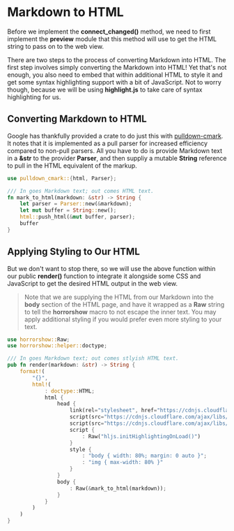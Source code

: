 # Markdown to HTML

Before we implement the **connect_changed()** method, we need to first
implement the **preview** module that this method will use to get the
HTML string to pass on to the web view.

There are two steps to the process of converting Markdown into HTML. The first
step involves simply converting the Markdown into HTML! Yet that's not enough,
you also need to embed that within additional HTML to style it and get some
syntax highlighting support with a bit of JavaScript. Not to worry though,
because we will be using **highlight.js** to take care of syntax highlighting
for us.

## Converting Markdown to HTML

Google has thankfully provided a crate to do just this with
[pulldown-cmark](https://github.com/google/pulldown-cmark). It notes that
it is implemented as a pull parser for increased efficiency compared to
non-pull parsers. All you have to do is provide Markdown text in a **&str**
to the provider **Parser**, and then suppliy a mutable **String** reference
to pull in the HTML equivalent of the markup.

```rust
use pulldown_cmark::{html, Parser};

/// In goes Markdown text; out comes HTML text.
fn mark_to_html(markdown: &str) -> String {
    let parser = Parser::new(&markdown);
    let mut buffer = String::new();
    html::push_html(&mut buffer, parser);
    buffer
}
```

## Applying Styling to Our HTML

But we don't want to stop there, so we will use the above function within
our public **render()** function to integrate it alongside some CSS and
JavaScript to get the desired HTML output in the web view.

> Note that we are supplying the HTML from our Markdown into the **body**
> section of the HTML page, and have it wrapped as a **Raw** string to
> tell the **horrorshow** macro to not escape the inner text. You may
> apply additional styling if you would prefer even more styling to your
> text.

```rust
use horrorshow::Raw;
use horrorshow::helper::doctype;

/// In goes Markdown text; out comes stlyish HTML text.
pub fn render(markdown: &str) -> String {
    format!(
        "{}",
        html!(
            : doctype::HTML;
            html {
                head {
                    link(rel="stylesheet", href="https://cdnjs.cloudflare.com/ajax/libs/highlight.js/9.12.0/styles/github.min.css") {}
                    script(src="https://cdnjs.cloudflare.com/ajax/libs/highlight.js/9.12.0/highlight.min.js") {}
                    script(src="https://cdnjs.cloudflare.com/ajax/libs/highlight.js/9.12.0/languages/rust.min.js") {}
                    script {
                        : Raw("hljs.initHighlightingOnLoad()")
                    }
                    style {
                        : "body { width: 80%; margin: 0 auto }";
                        : "img { max-width: 80% }"
                    }
                }
                body {
                    : Raw(&mark_to_html(markdown));
                }
            }
        )
    )
}
```
